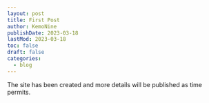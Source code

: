 ```yaml
---
layout: post
title: First Post
author: KemoNine
publishDate: 2023-03-18
lastMod: 2023-03-18
toc: false
draft: false
categories:
  - blog
---
```


The site has been created and more details will be published as time permits.
